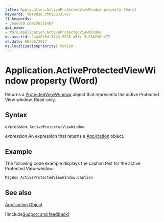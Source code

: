 ```yaml
---
title: Application.ActiveProtectedViewWindow property (Word)
keywords: vbawd10.chm158335467
f1_keywords:
- vbawd10.chm158335467
api_name:
- Word.Application.ActiveProtectedViewWindow
ms.assetid: 2ba10f3d-3f43-5628-a5fc-3c65b290ef72
ms.date: 06/08/2017
ms.localizationpriority: medium
---
```



# Application.ActiveProtectedViewWindow property (Word)

Returns a [ProtectedViewWindow](Word.ProtectedViewWindow.md) object that represents the active Protected View window. Read-only.


## Syntax

_expression_. `ActiveProtectedViewWindow`

 _expression_ An expression that returns a [Application](./Word.Application.md) object.


## Example

The following code example displays the caption text for the active Protected View window.


```vb
MsgBox ActiveProtectedViewWindow.Caption 

```


## See also


[Application Object](Word.Application.md)

[!include[Support and feedback](~/includes/feedback-boilerplate.md)]